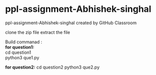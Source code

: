 # ppl-assignment-Abhishek-singhal
ppl-assignment-Abhishek-singhal created by GitHub Classroom

clone the zip file
extract the file

Build commanad :
<br>
  <b>for question1:</b>
  <br>
    cd question1
    <br>
    python3 que1.py
    
  <b>for question2:</b>
    cd question2
    python3 que2.py
  
